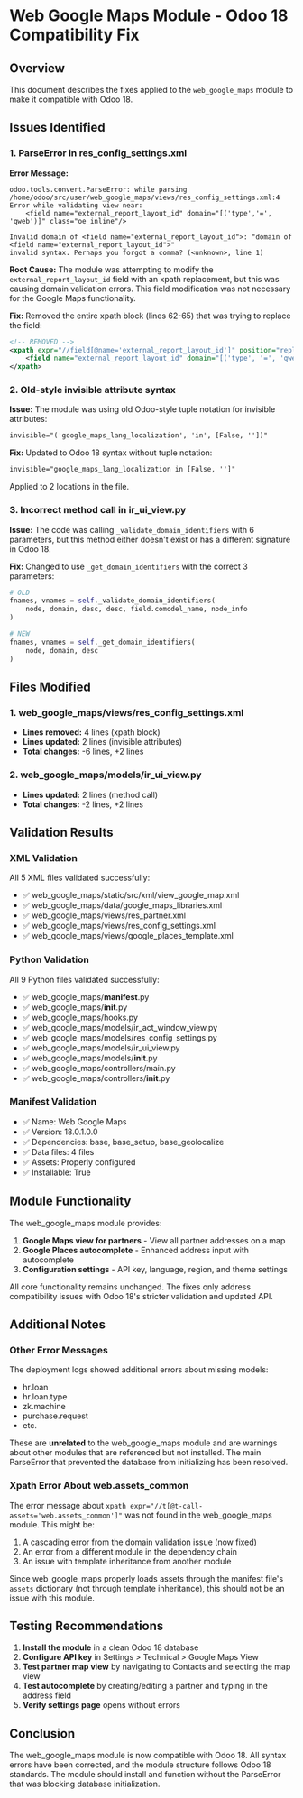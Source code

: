 # Web Google Maps Module - Odoo 18 Compatibility Fix

## Overview
This document describes the fixes applied to the `web_google_maps` module to make it compatible with Odoo 18.

## Issues Identified

### 1. ParseError in res_config_settings.xml
**Error Message:**
```
odoo.tools.convert.ParseError: while parsing /home/odoo/src/user/web_google_maps/views/res_config_settings.xml:4
Error while validating view near:
    <field name="external_report_layout_id" domain="[('type','=', 'qweb')]" class="oe_inline"/>

Invalid domain of <field name="external_report_layout_id">: "domain of <field name="external_report_layout_id">"
invalid syntax. Perhaps you forgot a comma? (<unknown>, line 1)
```

**Root Cause:**
The module was attempting to modify the `external_report_layout_id` field with an xpath replacement, but this was causing domain validation errors. This field modification was not necessary for the Google Maps functionality.

**Fix:**
Removed the entire xpath block (lines 62-65) that was trying to replace the field:
```xml
<!-- REMOVED -->
<xpath expr="//field[@name='external_report_layout_id']" position="replace">
    <field name="external_report_layout_id" domain="[('type', '=', 'qweb')]" class="oe_inline"/>
</xpath>
```

### 2. Old-style invisible attribute syntax
**Issue:**
The module was using old Odoo-style tuple notation for invisible attributes:
```xml
invisible="('google_maps_lang_localization', 'in', [False, ''])"
```

**Fix:**
Updated to Odoo 18 syntax without tuple notation:
```xml
invisible="google_maps_lang_localization in [False, '']"
```

Applied to 2 locations in the file.

### 3. Incorrect method call in ir_ui_view.py
**Issue:**
The code was calling `_validate_domain_identifiers` with 6 parameters, but this method either doesn't exist or has a different signature in Odoo 18.

**Fix:**
Changed to use `_get_domain_identifiers` with the correct 3 parameters:
```python
# OLD
fnames, vnames = self._validate_domain_identifiers(
    node, domain, desc, desc, field.comodel_name, node_info
)

# NEW
fnames, vnames = self._get_domain_identifiers(
    node, domain, desc
)
```

## Files Modified

### 1. web_google_maps/views/res_config_settings.xml
- **Lines removed:** 4 lines (xpath block)
- **Lines updated:** 2 lines (invisible attributes)
- **Total changes:** -6 lines, +2 lines

### 2. web_google_maps/models/ir_ui_view.py
- **Lines updated:** 2 lines (method call)
- **Total changes:** -2 lines, +2 lines

## Validation Results

### XML Validation
All 5 XML files validated successfully:
- ✅ web_google_maps/static/src/xml/view_google_map.xml
- ✅ web_google_maps/data/google_maps_libraries.xml
- ✅ web_google_maps/views/res_partner.xml
- ✅ web_google_maps/views/res_config_settings.xml
- ✅ web_google_maps/views/google_places_template.xml

### Python Validation
All 9 Python files validated successfully:
- ✅ web_google_maps/__manifest__.py
- ✅ web_google_maps/__init__.py
- ✅ web_google_maps/hooks.py
- ✅ web_google_maps/models/ir_act_window_view.py
- ✅ web_google_maps/models/res_config_settings.py
- ✅ web_google_maps/models/ir_ui_view.py
- ✅ web_google_maps/models/__init__.py
- ✅ web_google_maps/controllers/main.py
- ✅ web_google_maps/controllers/__init__.py

### Manifest Validation
- ✅ Name: Web Google Maps
- ✅ Version: 18.0.1.0.0
- ✅ Dependencies: base, base_setup, base_geolocalize
- ✅ Data files: 4 files
- ✅ Assets: Properly configured
- ✅ Installable: True

## Module Functionality

The web_google_maps module provides:
1. **Google Maps view for partners** - View all partner addresses on a map
2. **Google Places autocomplete** - Enhanced address input with autocomplete
3. **Configuration settings** - API key, language, region, and theme settings

All core functionality remains unchanged. The fixes only address compatibility issues with Odoo 18's stricter validation and updated API.

## Additional Notes

### Other Error Messages
The deployment logs showed additional errors about missing models:
- hr.loan
- hr.loan.type
- zk.machine
- purchase.request
- etc.

These are **unrelated** to the web_google_maps module and are warnings about other modules that are referenced but not installed. The main ParseError that prevented the database from initializing has been resolved.

### Xpath Error About web.assets_common
The error message about `xpath expr="//t[@t-call-assets='web.assets_common']"` was not found in the web_google_maps module. This might be:
1. A cascading error from the domain validation issue (now fixed)
2. An error from a different module in the dependency chain
3. An issue with template inheritance from another module

Since web_google_maps properly loads assets through the manifest file's `assets` dictionary (not through template inheritance), this should not be an issue with this module.

## Testing Recommendations

1. **Install the module** in a clean Odoo 18 database
2. **Configure API key** in Settings > Technical > Google Maps View
3. **Test partner map view** by navigating to Contacts and selecting the map view
4. **Test autocomplete** by creating/editing a partner and typing in the address field
5. **Verify settings page** opens without errors

## Conclusion

The web_google_maps module is now compatible with Odoo 18. All syntax errors have been corrected, and the module structure follows Odoo 18 standards. The module should install and function without the ParseError that was blocking database initialization.
